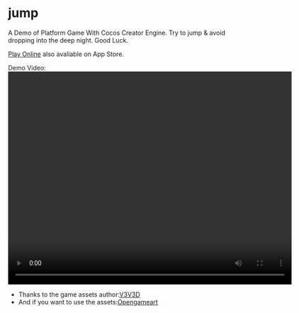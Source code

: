 # jump
A Demo of Platform Game With Cocos Creator Engine.
Try to jump & avoid dropping into the deep night. Good Luck.

[Play Online](https://nanqunchen.github.io/jump/build/web-desktop/) also avaliable on App Store.

Demo Video:
<video width="640" height="480" controls>
  <source src="https://nanqunchen.github.io/Jump/docs/DemoVideo.mp4" type="video/mp4">
</video>


* Thanks to the game assets author:[V3V3D](https://www.patreon.com/V3X3D)
* And if you want to use the assets:[Opengameart](https://opengameart.org/content/deep-night-8x8-platformer-assets)